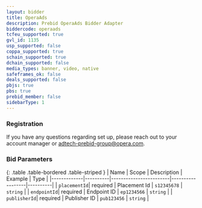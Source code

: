 ```yaml
---
layout: bidder
title: OperaAds
description: Prebid OperaAds Bidder Adapter
biddercode: operaads
tcfeu_supported: true
gvl_id: 1135
usp_supported: false
coppa_supported: true
schain_supported: true
dchain_supported: false
media_types: banner, video, native
safeframes_ok: false
deals_supported: false
pbjs: true
pbs: true
prebid_member: false
sidebarType: 1
---
```


### Registration

If you have any questions regarding set up, please reach out to your account manager or <adtech-prebid-group@opera.com>.

### Bid Parameters

{: .table .table-bordered .table-striped }
| Name        | Scope    | Description            | Example          | Type     |
|-------------|----------|------------------------|------------------|----------|
| `placementId`| required | Placement Id          | `s12345678`      | `string` |
| `endpointId`| required | Endpoint ID            | `ep1234566`      | `string` |
| `publisherId`| required | Publisher ID          | `pub123456`      | `string` |
